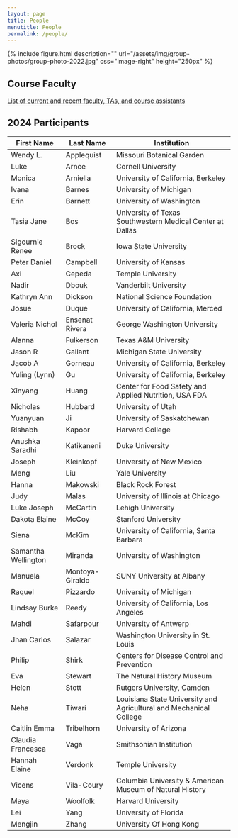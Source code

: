 ```yaml
---
layout: page
title: People
menutitle: People
permalink: /people/
---
```

{% include figure.html description="" url="/assets/img/group-photos/group-photo-2022.jpg" css="image-right" height="250px" %}

## Course Faculty

[List of current and recent faculty, TAs, and course assistants](/faculty/)

## 2024 Participants


|               First Name |                Last Name |                                                 Institution |
| ------------------------ | ------------------------ | ----------------------------------------------------------- |
Wendy L. | Applequist | Missouri Botanical Garden
Luke | Arnce | Cornell University
Monica | Arniella | University of California, Berkeley
Ivana | Barnes | University of Michigan
Erin | Barnett | University of Washington
Tasia Jane | Bos | University of Texas Southwestern Medical Center at Dallas
Sigournie Renee | Brock | Iowa State University
Peter Daniel | Campbell | University of Kansas
Axl | Cepeda | Temple University
Nadir | Dbouk | Vanderbilt University
Kathryn Ann | Dickson | National Science Foundation
Josue | Duque | University of California, Merced
Valeria Nichol | Ensenat Rivera | George Washington University
Alanna | Fulkerson | Texas A&M University
Jason R | Gallant | Michigan State University
Jacob A | Gorneau | University of California, Berkeley
Yuling (Lynn) | Gu | University of California, Berkeley
Xinyang | Huang | Center for Food Safety and Applied Nutrition, USA FDA
Nicholas | Hubbard | University of Utah
Yuanyuan | Ji | University of Saskatchewan
Rishabh | Kapoor | Harvard College
Anushka Saradhi | Katikaneni | Duke University
Joseph | Kleinkopf | University of New Mexico
Meng | Liu | Yale University
Hanna | Makowski | Black Rock Forest
Judy | Malas | University of Illinois at Chicago
Luke Joseph | McCartin | Lehigh University
Dakota Elaine | McCoy | Stanford University
Siena | McKim | University of California, Santa Barbara
Samantha Wellington  | Miranda | University of Washington
Manuela | Montoya-Giraldo | SUNY University at Albany
Raquel | Pizzardo | University of Michigan
Lindsay Burke | Reedy | University of California, Los Angeles
Mahdi | Safarpour | University of Antwerp
Jhan Carlos | Salazar | Washington University in St. Louis
Philip | Shirk | Centers for Disease Control and Prevention
Eva | Stewart | The Natural History Museum
Helen | Stott | Rutgers University, Camden
Neha | Tiwari | Louisiana State University and Agricultural and Mechanical College
Caitlin Emma | Tribelhorn | University of Arizona
Claudia Francesca | Vaga | Smithsonian Institution
Hannah Elaine | Verdonk | Temple University
Vicens | Vila-Coury | Columbia University & American Museum of Natural History
Maya | Woolfolk | Harvard University
Lei | Yang | University of Florida
Mengjin | Zhang | University Of Hong Kong

